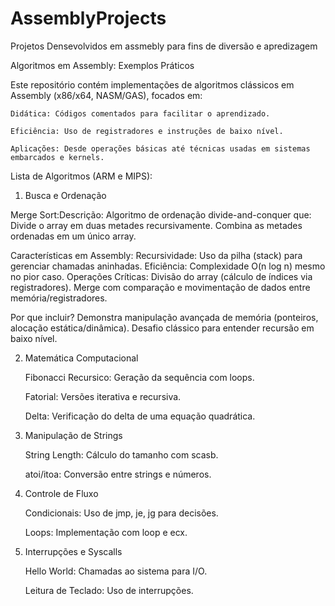 # AssemblyProjects
Projetos Densevolvidos em assmebly para fins de diversão e apredizagem

Algoritmos em Assembly: Exemplos Práticos

Este repositório contém implementações de algoritmos clássicos em Assembly (x86/x64, NASM/GAS), focados em:

    Didática: Códigos comentados para facilitar o aprendizado.

    Eficiência: Uso de registradores e instruções de baixo nível.

    Aplicações: Desde operações básicas até técnicas usadas em sistemas embarcados e kernels.

Lista de Algoritmos (ARM e MIPS):

1. Busca e Ordenação

Merge Sort:Descrição:
Algoritmo de ordenação divide-and-conquer que:
    Divide o array em duas metades recursivamente.
    Combina as metades ordenadas em um único array.

Características em Assembly:
    Recursividade: Uso da pilha (stack) para gerenciar chamadas aninhadas.
    Eficiência: Complexidade O(n log n) mesmo no pior caso.
    Operações Críticas:
        Divisão do array (cálculo de índices via registradores).
        Merge com comparação e movimentação de dados entre memória/registradores.
        
Por que incluir?
    Demonstra manipulação avançada de memória (ponteiros, alocação estática/dinâmica).
    Desafio clássico para entender recursão em baixo nível.

2. Matemática Computacional

    Fibonacci Recursico: Geração da sequência com loops.

    Fatorial: Versões iterativa e recursiva.

    Delta: Verificação do delta de uma equação quadrática.

3. Manipulação de Strings

    String Length: Cálculo do tamanho com scasb.

    atoi/itoa: Conversão entre strings e números.

4. Controle de Fluxo

    Condicionais: Uso de jmp, je, jg para decisões.

    Loops: Implementação com loop e ecx.


5. Interrupções e Syscalls

    Hello World: Chamadas ao sistema para I/O.

    Leitura de Teclado: Uso de interrupções.
